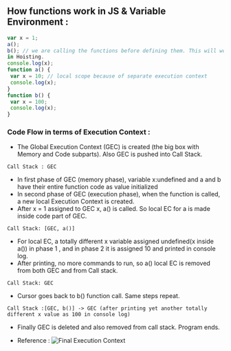 ## How functions work in JS & Variable Environment :

```js
var x = 1;
a();
b(); // we are calling the functions before defining them. This will work properly, as seen
in Hoisting.
console.log(x);
function a() {
 var x = 10; // local scope because of separate execution context
 console.log(x);
}
function b() {
 var x = 100;
 console.log(x);
}
```

### Code Flow in terms of Execution Context :

-   The Global Execution Context (GEC) is created (the big box with Memory and Code subparts). Also GEC is pushed
    into Call Stack.

```
Call Stack : GEC
```

-   In first phase of GEC (memory phase), variable x:undefined and a and b have their entire function code as value
    initialized
-   In second phase of GEC (execution phase), when the function is called, a new local Execution Context is created.
-   After x = 1 assigned to GEC x, a() is called. So local EC for a is made inside code part of GEC.

```
Call Stack: [GEC, a()]
```

-   For local EC, a totally different x variable assigned undefined(x inside a()) in phase 1 , and in phase 2 it is assigned
    10 and printed in console log.
-   After printing, no more commands to run, so a() local EC is removed from both GEC
    and from Call stack.

```
Call Stack: GEC
```

-   Cursor goes back to b() function call. Same steps repeat.

```
Call Stack :[GEC, b()] -> GEC (after printing yet another totally different x value as 100 in console log)
```

-   Finally GEC is deleted and also removed from call stack. Program ends.

-   Reference :
    ![Final Execution Context](https://alok722.github.io/namaste-javascript-notes/assets/function.jpg)
